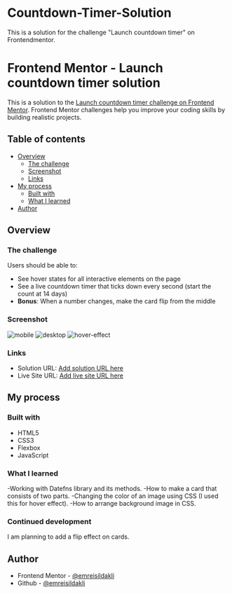 # Countdown-Timer-Solution
This is a solution for the challenge "Launch countdown timer" on Frontendmentor.

# Frontend Mentor - Launch countdown timer solution

This is a solution to the [Launch countdown timer challenge on Frontend Mentor](https://www.frontendmentor.io/challenges/launch-countdown-timer-N0XkGfyz-). Frontend Mentor challenges help you improve your coding skills by building realistic projects. 

## Table of contents

- [Overview](#overview)
  - [The challenge](#the-challenge)
  - [Screenshot](#screenshot)
  - [Links](#links)
- [My process](#my-process)
  - [Built with](#built-with)
  - [What I learned](#what-i-learned)
- [Author](#author)

## Overview

### The challenge

Users should be able to:

- See hover states for all interactive elements on the page
- See a live countdown timer that ticks down every second (start the count at 14 days)
- **Bonus**: When a number changes, make the card flip from the middle

### Screenshot

![mobile](screenshots/mobile-screenshot.jpg)
![desktop](screenshots/desktop-screenshot.jpg)
![hover-effect](screenshots/hover-screenshot.jpg)


### Links

- Solution URL: [Add solution URL here](https://your-solution-url.com)
- Live Site URL: [Add live site URL here](https://your-live-site-url.com)

## My process

### Built with

- HTML5
- CSS3 
- Flexbox
- JavaScript


### What I learned

-Working with Datefns library and its methods. 
-How to make a card that consists of two parts.
-Changing the color of an image using CSS (I used this for hover effect).
-How to arrange background image in CSS.


### Continued development

I am planning to add a flip effect on cards.


## Author

- Frontend Mentor - [@emreisildakli](https://www.frontendmentor.io/profile/emreisildakli)
- Github - [@emreisildakli](https://github.com/emreisildakli)

